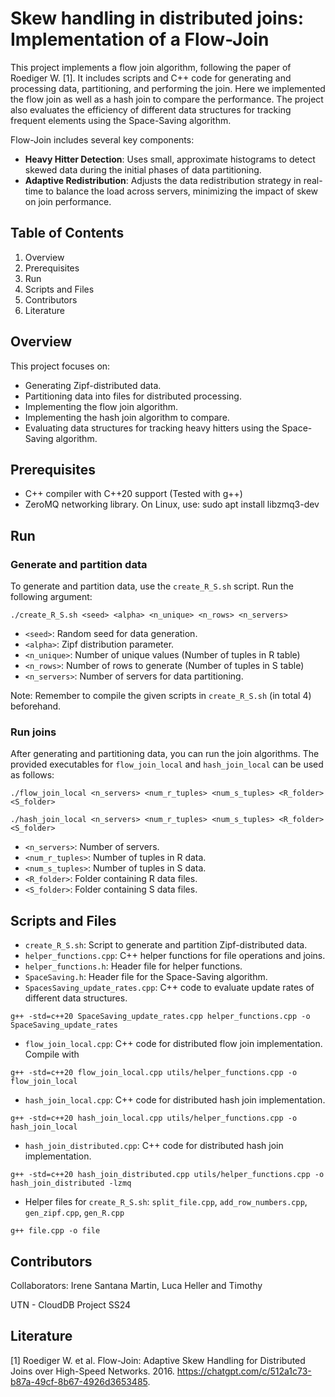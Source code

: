 # Skew handling in distributed joins: Implementation of a Flow-Join

This project implements a flow join algorithm, following the paper of Roediger W. [1].
It includes scripts and C++ code for generating and processing data, partitioning, and performing the join. Here we implemented the flow join as well as a hash join to compare the performance.
The project also evaluates the efficiency of different data structures for tracking frequent elements using the Space-Saving algorithm.

Flow-Join includes several key components:

- **Heavy Hitter Detection**: Uses small, approximate histograms to detect skewed data during the initial phases of data partitioning.
- **Adaptive Redistribution**: Adjusts the data redistribution strategy in real-time to balance the load across servers, minimizing the impact of skew on join performance.

## Table of Contents
1. Overview
2. Prerequisites
3. Run
4. Scripts and Files
5. Contributors
6. Literature

## Overview

This project focuses on:

- Generating Zipf-distributed data.
- Partitioning data into files for distributed processing.
- Implementing the flow join algorithm.
- Implementing the hash join algorithm to compare.
- Evaluating data structures for tracking heavy hitters using the Space-Saving algorithm.

## Prerequisites
- C++ compiler with C++20 support (Tested with g++)
- ZeroMQ networking library. On Linux, use: sudo apt install libzmq3-dev

## Run
### Generate and partition data
To generate and partition data, use the ``create_R_S.sh`` script. Run the following argument:

```
./create_R_S.sh <seed> <alpha> <n_unique> <n_rows> <n_servers>
```

- ``<seed>``: Random seed for data generation.
- ``<alpha>``: Zipf distribution parameter.
- ``<n_unique>``: Number of unique values (Number of tuples in R table)
- ``<n_rows>``: Number of rows to generate (Number of tuples in S table)
- ``<n_servers>``: Number of servers for data partitioning.

Note: Remember to compile the given scripts in ``create_R_S.sh`` (in total 4) beforehand.

### Run joins
After generating and partitioning data, you can run the join algorithms. The provided executables for ``flow_join_local`` and ``hash_join_local`` can be used as follows:

```
./flow_join_local <n_servers> <num_r_tuples> <num_s_tuples> <R_folder> <S_folder>
```


```
./hash_join_local <n_servers> <num_r_tuples> <num_s_tuples> <R_folder> <S_folder>
```

- ``<n_servers>``: Number of servers.
- ``<num_r_tuples>``: Number of tuples in R data.
- ``<num_s_tuples>``: Number of tuples in S data.
- ``<R_folder>``: Folder containing R data files.
- ``<S_folder>``: Folder containing S data files.

## Scripts and Files
- ``create_R_S.sh``: Script to generate and partition Zipf-distributed data.
- ``helper_functions.cpp``: C++ helper functions for file operations and joins.
- ``helper_functions.h``: Header file for helper functions.
- ``SpaceSaving.h``: Header file for the Space-Saving algorithm.
- ``SpacesSaving_update_rates.cpp``: C++ code to evaluate update rates of different data structures.
```
g++ -std=c++20 SpaceSaving_update_rates.cpp helper_functions.cpp -o SpaceSaving_update_rates
```
- ``flow_join_local.cpp``: C++ code for distributed flow join implementation. Compile with
```
g++ -std=c++20 flow_join_local.cpp utils/helper_functions.cpp -o flow_join_local
```
- ``hash_join_local.cpp``: C++ code for distributed hash join implementation.
```
g++ -std=c++20 hash_join_local.cpp utils/helper_functions.cpp -o hash_join_local
```
- ``hash_join_distributed.cpp``: C++ code for distributed hash join implementation.
```
g++ -std=c++20 hash_join_distributed.cpp utils/helper_functions.cpp -o hash_join_distributed -lzmq
```
- Helper files for ``create_R_S.sh``: ``split_file.cpp``, ``add_row_numbers.cpp``, ``gen_zipf.cpp``, ``gen_R.cpp``
```
g++ file.cpp -o file
```

## Contributors
Collaborators: Irene Santana Martin, Luca Heller and Timothy

UTN - CloudDB Project SS24

## Literature
[1] Roediger W. et al. Flow-Join: Adaptive Skew Handling for Distributed Joins over High-Speed Networks. 2016. https://chatgpt.com/c/512a1c73-b87a-49cf-8b67-4926d3653485.
